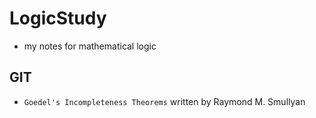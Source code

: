 # LogicStudy
- my notes for mathematical logic

## GIT

- `Goedel's Incompleteness Theorems` written by Raymond M. Smullyan
